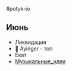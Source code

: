 #potyk-io

## Июнь

- Ликвидация
- 🍺 Ayinger - топ
- Екат
- [Музыкальные_идеи](Музыкальные_идеи.canvas)